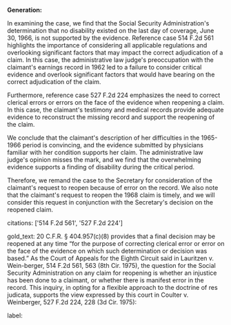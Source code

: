 **Generation:**



In examining the case, we find that the Social Security Administration's determination that no disability existed on the last day of coverage, June 30, 1966, is not supported by the evidence. Reference case 514 F.2d 561 highlights the importance of considering all applicable regulations and overlooking significant factors that may impact the correct adjudication of a claim. In this case, the administrative law judge's preoccupation with the claimant's earnings record in 1962 led to a failure to consider critical evidence and overlook significant factors that would have bearing on the correct adjudication of the claim.

Furthermore, reference case 527 F.2d 224 emphasizes the need to correct clerical errors or errors on the face of the evidence when reopening a claim. In this case, the claimant's testimony and medical records provide adequate evidence to reconstruct the missing record and support the reopening of the claim.

We conclude that the claimant's description of her difficulties in the 1965-1966 period is convincing, and the evidence submitted by physicians familiar with her condition supports her claim. The administrative law judge's opinion misses the mark, and we find that the overwhelming evidence supports a finding of disability during the critical period.

Therefore, we remand the case to the Secretary for consideration of the claimant's request to reopen because of error on the record. We also note that the claimant's request to reopen the 1968 claim is timely, and we will consider this request in conjunction with the Secretary's decision on the reopened claim.



citations: ['514 F.2d 561', '527 F.2d 224']

gold_text: 20 C.F.R. § 404.957(c)(8) provides that a final decision may be reopened at any time “for the purpose of correcting clerical error or error on the face of the evidence on which such determination or decision was based.” As the Court of Appeals for the Eighth Circuit said in Lauritzen v. Wein-berger, 514 F.2d 561, 563 (8th Cir. 1975), the question for the Social Security Administration on any claim for reopening is whether an injustice has been done to a claimant, or whether there is manifest error in the record. This inquiry, in opting for a flexible approach to the doctrine of res judicata, supports the view expressed by this court in Coulter v. Weinberger, 527 F.2d 224, 228 (3d Cir. 1975):

label: 